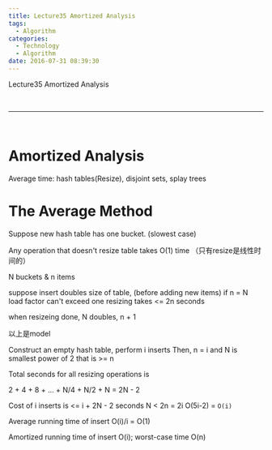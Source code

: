 ```yaml
---
title: Lecture35 Amortized Analysis
tags:
  - Algorithm
categories:
  - Technology
  - Algorithm
date: 2016-07-31 08:39:30
---
```

Lecture35 Amortized Analysis


<!-- more -->

<br>

***

<br>

# Amortized Analysis

Average time:
hash tables(Resize), disjoint sets, splay trees


# The Average Method
Suppose new hash table has one bucket. (slowest case)

Any operation that doesn't resize table takes O(1) time （只有resize是线性时间的）

N buckets & n items

suppose insert doubles size of table, (before adding new items) if n = N
load factor can't exceed one 
resizing takes <= 2n seconds

when resizeing done, N doubles, n + 1

以上是model

Construct an empty hash table, perform i inserts
Then, n = i and N is smallest power of 2 that is >= n

Total seconds for all resizing operations is 

2 + 4 + 8 + ... + N/4 + N/2 + N = 2N - 2

Cost of i inserts is <= i + 2N - 2 seconds
N < 2n = 2i 
O(5i-2) = `O(i)`

Average running time of insert O(i)/i = O(1)

Amortized running time of insert O(i);
worst-case time O(n) 





  























